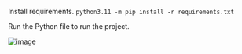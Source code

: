 Install requirements.
`python3.11 -m pip install -r requirements.txt`

Run the Python file to run the project.

![image](https://github.com/ibm-developer-skills-network/smbqd-AI-Form-Filler/assets/121966646/3c5221b0-d6a8-4fed-a425-e7197bada57b)

